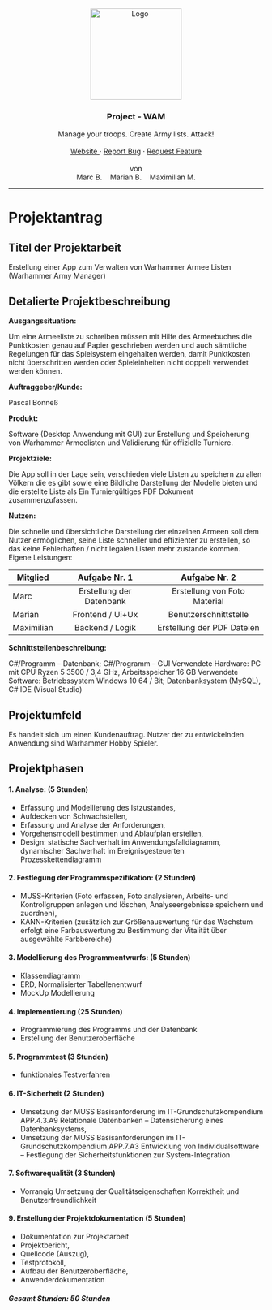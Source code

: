 <div align="center">
  <a href="https://github.com/OSZ-Teltow-FAP13/warhammer-army-manager">
    <img src="https://media.maximilian-mewes.de/project/wam/warhammer-army-manager.png" alt="Logo" height="180">
  </a>

  <h3 align="center"> Project - WAM </h3>

  <p align="center">
    Manage your troops. Create Army lists. Attack!
    <br />
    <br />
    <a href="https://www.games-workshop.com"> Website </a>
    ·
    <a href="https://github.com/OSZ-Teltow-FAP13/warhammer-army-manager/issues">Report Bug</a>
    ·
    <a href="https://github.com/OSZ-Teltow-FAP13/warhammer-army-manager/issues">Request Feature</a>
    <br />
    <br />
    von
    <br />
    Marc B. &nbsp;&nbsp; Marian B. &nbsp;&nbsp; Maximilian M.
  </p>
</div>

---

# Projektantrag

## Titel der Projektarbeit
   
Erstellung einer App zum Verwalten von Warhammer Armee Listen (Warhammer Army Manager)

## Detalierte Projektbeschreibung

**Ausgangssituation:**

Um eine Armeeliste zu schreiben müssen mit Hilfe des Armeebuches die Punktkosten genau auf Papier geschrieben werden und auch sämtliche Regelungen für das Spielsystem eingehalten werden, damit Punktkosten nicht überschritten werden oder Spieleinheiten nicht doppelt verwendet werden können.

**Auftraggeber/Kunde:**

Pascal Bonneß

**Produkt:**

Software (Desktop Anwendung mit GUI) zur Erstellung und Speicherung von Warhammer Armeelisten und Validierung für offizielle Turniere.

**Projektziele:**

Die App soll in der Lage sein, verschieden viele Listen zu speichern zu allen Völkern die es gibt sowie eine Bildliche Darstellung der Modelle bieten und die erstellte Liste als Ein Turniergültiges PDF Dokument zusammenzufassen.

**Nutzen:**

Die schnelle und übersichtliche Darstellung der einzelnen Armeen soll dem Nutzer ermöglichen, seine Liste schneller und effizienter zu erstellen, so das keine Fehlerhaften / nicht legalen Listen mehr zustande kommen.
Eigene Leistungen:

| Mitglied   	|       Aufgabe Nr. 1      	|         Aufgabe Nr. 2        	|
|------------	|:------------------------:	|:----------------------------:	|
| Marc       	| Erstellung der Datenbank 	| Erstellung von Foto Material 	|
| Marian     	| Frontend / Ui+Ux         	| Benutzerschnittstelle        	|
| Maximilian 	| Backend / Logik          	| Erstellung der PDF Dateien   	|


**Schnittstellenbeschreibung:**

C#/Programm – Datenbank; C#/Programm – GUI
Verwendete Hardware: PC mit CPU Ryzen 5 3500 / 3,4 GHz, Arbeitsspeicher 16 GB
Verwendete Software: Betriebssystem Windows 10  64 / Bit; Datenbanksystem (MySQL), C# IDE (Visual Studio)

## Projektumfeld

Es handelt sich um einen Kundenauftrag. Nutzer der zu entwickelnden Anwendung sind Warhammer Hobby Spieler. 

## Projektphasen

#### 1. Analyse: (5 Stunden)
 - Erfassung und Modellierung des Istzustandes, 
 - Aufdecken von Schwachstellen, 
 - Erfassung und Analyse der Anforderungen,
 - Vorgehensmodell bestimmen und Ablaufplan erstellen,
 - Design: statische Sachverhalt im Anwendungsfalldiagramm, dynamischer Sachverhalt im Ereignisgesteuerten Prozesskettendiagramm

#### 2. Festlegung der Programmspezifikation: (2 Stunden)
  - MUSS-Kriterien (Foto erfassen, Foto analysieren, Arbeits- und Kontrollgruppen anlegen und löschen, Analyseergebnisse speichern und zuordnen),
  - KANN-Kriterien (zusätzlich zur Größenauswertung für das Wachstum erfolgt eine Farbauswertung zu Bestimmung der Vitalität über ausgewählte Farbbereiche)

#### 3. Modellierung des Programmentwurfs: (5 Stunden)
 - Klassendiagramm
 - ERD, Normalisierter Tabellenentwurf
 - MockUp Modellierung

#### 4. Implementierung (25 Stunden)
 -	Programmierung des Programms und der Datenbank
 - Erstellung der Benutzeroberfläche

#### 5. Programmtest (3 Stunden)
 - funktionales Testverfahren

#### 6. IT-Sicherheit (2 Stunden)
 - Umsetzung der MUSS Basisanforderung im IT-Grundschutzkompendium APP.4.3.A9 Relationale Datenbanken – Datensicherung eines Datenbanksystems,
 - Umsetzung der MUSS Basisanforderungen im IT-Grundschutzkompendium APP.7.A3 Entwicklung von Individualsoftware – Festlegung der Sicherheitsfunktionen zur System-Integration

#### 7. Softwarequalität (3 Stunden)
- Vorrangig Umsetzung der Qualitätseigenschaften Korrektheit und Benutzerfreundlichkeit

#### 9. Erstellung der Projektdokumentation (5 Stunden)
- Dokumentation zur Projektarbeit
-	Projektbericht,
-	Quellcode (Auszug),
-	Testprotokoll,
-	Aufbau der Benutzeroberfläche,
-	Anwenderdokumentation

##### Gesamt Stunden: 50 Stunden
